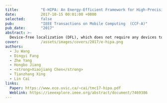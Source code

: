 ```yaml
---
title:          "E-HIPA: An Energy-Efficient Framework for High-Precision Multi-Target-Adaptive Device-Free Localization"
date:           2017-10-15 00:01:00 +0800
selected:       false
pub:            "IEEE Transactions on Mobile Computing  (CCF-A)"
pub_date:       "2017"
abstract: >-
  Device-free localization (DFL), which does not require any devices to be attached to target(s), has become an appealing technology for many applications, such as intrusion detection and elderly monitoring. To achieve high localization accuracy, most recent DFL methods rely on collecting a large number of received signal strength (RSS) changes distorted by target(s). Consequently, the incurred high energy consumption renders them infeasible for resource-constraint networks, such as wireless sensor networks. This paper introduces an energy-efficient framework for high-precision multi-target-adaptive device-free localization (E-HIPA). Compared with the existing methods, E-HIPA demands fewer transceivers, applies the compressive sensing (CS) theory to guarantee high localization accuracy with less RSS change measurements. The motivation behind the proposed E-HIPA is the sparse nature of multi-target locations in the spatial domain. Before taking advantage of this intrinsic sparseness, we theoretically prove the validity of the proposed CS-based framework problem formulation. Based on the formulation, the proposed E-HIPA primarily includes an adaptive orthogonal matching pursuit (AOMP) algorithm, by which it is capable of recovering the precise location vector with high probability, even for a more practical scenario with unknown target number. Experimental results via real testbed demonstrate that, compared with the previous state-of-the-art solutions, i.e., RTI, SCPL, and RASS approaches, E-HIPA reduces the energy consumption by up to 69 percent with meter-level localization accuracy.
cover:          /assets/images/covers/2017/e-hipa.png
authors:
  - Ju Wang
  - Dingyi Fang
  - Zhe Yang
  - Hongbo Jiang 
  - <strong>Xiaojiang Chen</strong> 
  - Tianzhang Xing
  - Lin Cai
links:
  Paper: https://www.ece.uvic.ca/~cai/tmc17-hipa.pdf
  Weblink: https://ieeexplore.ieee.org/abstract/document/7469386
---
```

